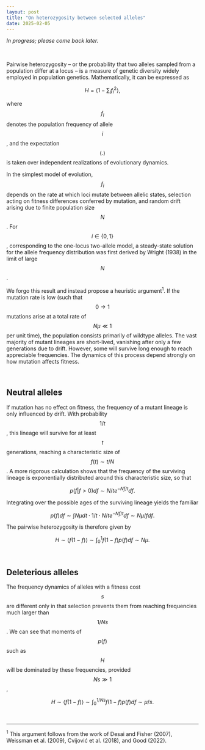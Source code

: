 ```yaml
---
layout: post
title: "On heterozygosity between selected alleles"
date: 2025-02-05
---
```

<script id="MathJax-script" async src="https://cdn.jsdelivr.net/npm/mathjax@3/es5/tex-mml-chtml.js"></script>

_In progress; please come back later._  

<br />

Pairwise heterozygosity – or the probability that two alleles sampled from a population differ at a locus – is a measure of genetic diversity widely employed in population genetics. Mathematically, it can be expressed as  

$$ H  = \langle 1 - \sum_i f_i^2 \rangle, $$    

where $$f_i$$ denotes the population frequency of allele $$i$$, and the expectation $$\langle .\rangle$$ is taken over independent realizations of evolutionary dynamics.

In the simplest model of evolution, $$f_i$$ depends on the rate at which loci mutate between allelic states, selection acting on fitness differences conferred by mutation, and random drift arising due to finite population size $$N$$. For $$i\in\{0,1\}$$, corresponding to the one-locus two-allele model, a steady-state solution for the allele frequency distribution was first derived by Wright (1938) in the limit of large $$N$$.  

We forgo this result and instead propose a heuristic argument<sup>1</sup>. If the mutation rate is low (such that $$0\rightarrow1$$ mutations arise at a total rate of $$N\mu \ll 1$$ per unit time), the population consists primarily of wildtype alleles. The vast majority of mutant lineages are short-lived, vanishing after only a few generations due to drift. However, some will survive long enough to reach appreciable frequencies. The dynamics of this process depend strongly on how mutation affects fitness.  

<br />

## Neutral alleles
If mutation has no effect on fitness, the frequency of a mutant lineage is only influenced by drift. With probability $$1/t$$, this lineage will survive for at least $$t$$ generations, reaching a characteristic size of $$f(t) \sim t/N$$. A more rigorous calculation shows that the frequency of the surviving lineage is exponentially distributed around this characteristic size, so that  

$$ p(f|f>0) df \sim N/t e^{-Nf/t} df. $$  

Integrating over the possible ages of the surviving lineage yields the familiar  

$$ p(f) df \sim \int N\mu dt \cdot 1/t \cdot N/t e^{-Nf/t} df \sim N\mu/f df.$$

The pairwise heterozygosity is therefore given by  
  
$$ H \sim \langle f(1-f) \rangle \sim \int_0^1 f(1-f) p(f) df \sim N\mu. $$   

<br />

## Deleterious alleles
The frequency dynamics of alleles with a fitness cost $$s$$ are different only in that selection prevents them from reaching frequencies much larger than $$1/Ns$$. We can see that moments of $$p(f)$$ such as $$H$$ will be dominated by these frequencies, provided $$Ns \gg 1$$,  

$$ H \sim \langle f(1-f) \rangle \sim \int_0^{1/Ns} f(1-f) p(f) df \sim \mu/s. $$

<br />


---  
<sup>1</sup> This argument follows from the work of Desai and Fisher (2007), Weissman et al. (2009), Cvijović et al. (2018), and Good (2022).
